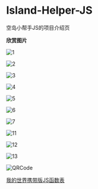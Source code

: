 # Island-Helper-JS

空岛小帮手JS的项目介绍页

**欣赏图片**

![1](/pictures/1.png)

![2](/pictures/2.png)

![3](/pictures/3.png)

![4](/pictures/4.png)

![5](/pictures/5.png)

![6](/pictures/6.png)

![7](/pictures/7.png)

![11](/pictures/11.png)

![12](/pictures/12.png)

![13](/pictures/13.png)

![QRCode](/pictures/QRCode.jpg)

[我的世界携带版JS函数表](/functions.html)